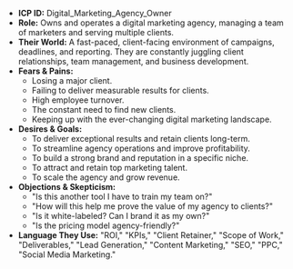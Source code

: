 * **ICP ID:** Digital_Marketing_Agency_Owner
* **Role:** Owns and operates a digital marketing agency, managing a team of marketers and serving multiple clients.
* **Their World:** A fast-paced, client-facing environment of campaigns, deadlines, and reporting. They are constantly juggling client relationships, team management, and business development.
* **Fears & Pains:**
    * Losing a major client.
    * Failing to deliver measurable results for clients.
    * High employee turnover.
    * The constant need to find new clients.
    * Keeping up with the ever-changing digital marketing landscape.
* **Desires & Goals:**
    * To deliver exceptional results and retain clients long-term.
    * To streamline agency operations and improve profitability.
    * To build a strong brand and reputation in a specific niche.
    * To attract and retain top marketing talent.
    * To scale the agency and grow revenue.
* **Objections & Skepticism:**
    * "Is this another tool I have to train my team on?"
    * "How will this help me prove the value of my agency to clients?"
    * "Is it white-labeled? Can I brand it as my own?"
    * "Is the pricing model agency-friendly?"
* **Language They Use:** "ROI," "KPIs," "Client Retainer," "Scope of Work," "Deliverables," "Lead Generation," "Content Marketing," "SEO," "PPC," "Social Media Marketing."

